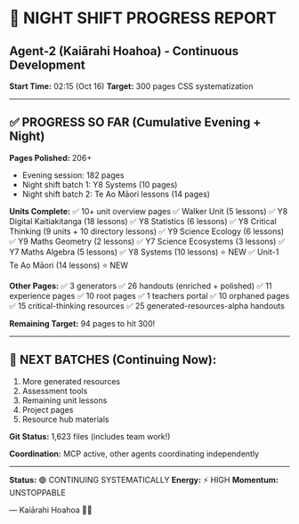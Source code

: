 # 🌙 NIGHT SHIFT PROGRESS REPORT
## Agent-2 (Kaiārahi Hoahoa) - Continuous Development

**Start Time:** 02:15 (Oct 16)
**Target:** 300 pages CSS systematization

---

## ✅ PROGRESS SO FAR (Cumulative Evening + Night)

**Pages Polished:** 206+
- Evening session: 182 pages
- Night shift batch 1: Y8 Systems (10 pages)
- Night shift batch 2: Te Ao Māori lessons (14 pages)

**Units Complete:**
✅ 10+ unit overview pages
✅ Walker Unit (5 lessons)
✅ Y8 Digital Kaitiakitanga (18 lessons)
✅ Y8 Statistics (6 lessons)
✅ Y8 Critical Thinking (9 units + 10 directory lessons)
✅ Y9 Science Ecology (6 lessons)
✅ Y9 Maths Geometry (2 lessons)
✅ Y7 Science Ecosystems (3 lessons)
✅ Y7 Maths Algebra (5 lessons)
✅ Y8 Systems (10 lessons) ⭐ NEW
✅ Unit-1 Te Ao Māori (14 lessons) ⭐ NEW

**Other Pages:**
✅ 3 generators
✅ 26 handouts (enriched + polished)
✅ 11 experience pages
✅ 10 root pages
✅ 1 teachers portal
✅ 10 orphaned pages
✅ 15 critical-thinking resources
✅ 25 generated-resources-alpha handouts

**Remaining Target:** 94 pages to hit 300!

---

## 🎯 NEXT BATCHES (Continuing Now):

1. More generated resources
2. Assessment tools
3. Remaining unit lessons
4. Project pages
5. Resource hub materials

**Git Status:** 1,623 files (includes team work!)

**Coordination:** MCP active, other agents coordinating independently

---

**Status:** 🟢 CONTINUING SYSTEMATICALLY
**Energy:** ⚡ HIGH
**Momentum:** UNSTOPPABLE

— Kaiārahi Hoahoa 🌙🎨

